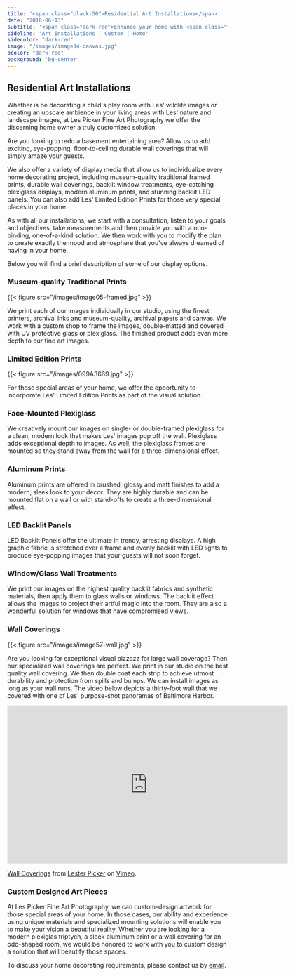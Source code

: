 ```yaml
---
title: '<span class="black-50">Residential Art Installations</span>'
date: "2018-06-13"
subtitle: '<span class="dark-red">Enhance your home with <span class="fw7">art inspired by the natural world.</span></span>'
sideline: 'Art Installations | Custom | Home'
sidecolor: "dark-red"
image: "/images/image34-canvas.jpg"
bcolor: "dark-red"
background: 'bg-center'
---
```

## Residential Art Installations

Whether is be decorating a child's play room with Les' wildlife images or creating an upscale ambience in your living areas with Les' nature and landscape images, at Les Picker Fine Art Photography we offer the discerning home owner a truly customized solution.

Are you looking to redo a basement entertaining area? Allow us to add exciting, eye-popping, floor-to-ceiling durable wall coverings that will simply amaze your guests. 

We also offer a variety of display media that allow us to individualize every home decorating project, including museum-quality traditional framed prints, durable wall coverings, backlit window treatments, eye-catching plexiglass displays, modern aluminum prints, and stunning backlit LED panels. You can also add Les' Limited Edition Prints for those very special places in your home. 

As with all our installations, we start with a consultation, listen to your goals and objectives, take measurements and then provide you with a non-binding, one-of-a-kind solution. We then work with you to modify the plan to create exactly the mood and atmosphere that you've always dreamed of having in your home. 

Below you will find a brief description of some of our display options. 

### Museum-quality Traditional Prints

{{< figure src="/images/image05-framed.jpg" >}}

We print each of our images individually in our studio, using the finest printers, archival inks and museum-quality, archival papers and canvas. We work with a custom shop to frame the images, double-matted and covered with UV protective glass or plexiglass. The finished product adds even more depth to our fine art images.

### Limited Edition Prints

{{< figure src="/images/099A3669.jpg" >}}

For those special areas of your home, we offer the opportunity to incorporate Les' Limited Edition Prints as part of the visual solution. 

### Face-Mounted Plexiglass

We creatively mount our images on single- or double-framed plexiglass for a clean, modern look that makes Les' images pop off the wall. Plexiglass adds exceptional depth to images. As well, the plexiglass frames are mounted so they stand away from the wall for a three-dimensional effect. 

### Aluminum Prints

Aluminum prints are offered in brushed, glossy and matt finishes  to add a modern, sleek look to your decor. They are highly durable and can be mounted flat on a wall or with stand-offs to create a three-dimensional effect. 

### LED Backlit Panels

LED Backlit Panels offer the ultimate in trendy, arresting displays. A high graphic fabric is stretched over a frame and evenly backlit with LED lights to produce eye-popping images that your guests will not soon forget.

### Window/Glass Wall Treatments

We print our images on the highest quality backlit fabrics and synthetic materials, then apply them to glass walls or windows. The backlit effect allows the images to project their artful magic into the room. They are also a wonderful solution for windows that have compromised views.

### Wall Coverings

{{< figure src="/images/image57-wall.jpg" >}}

Are you looking for exceptional visual pizzazz for large wall coverage? Then our specialized wall coverings are perfect. We print in our studio on the best quality wall covering. We then double coat each strip to achieve utmost durability and protection from spills and bumps. We can install images as long as your wall runs. The video below depicts a thirty-foot wall that we covered with one of Les' purpose-shot panoramas of Baltimore Harbor.

<div class="video-responsive">
<iframe src="https://player.vimeo.com/video/133679502" width="640" height="360" frameborder="0" webkitallowfullscreen mozallowfullscreen allowfullscreen></iframe> <p><a href="https://vimeo.com/133679502">Wall Coverings</a> from <a href="https://vimeo.com/user4796650">Lester Picker</a> on <a href="https://vimeo.com">Vimeo</a>.</p>
</div>

### Custom Designed Art Pieces

At Les Picker Fine Art Photography, we can custom-design artwork  for those special areas of your home. In those cases, our ability and experience using unique materials and specialized mounting solutions will enable you to make your vision a beautiful reality. Whether you are looking for a modern plexiglas triptych, a sleek aluminum print or a wall covering for an odd-shaped room, we would be honored to work with you to custom design a solution that will beautify those spaces.  

To discuss your home decorating requirements, please contact us by [email](mailto:lespicker@gmail.com). 
